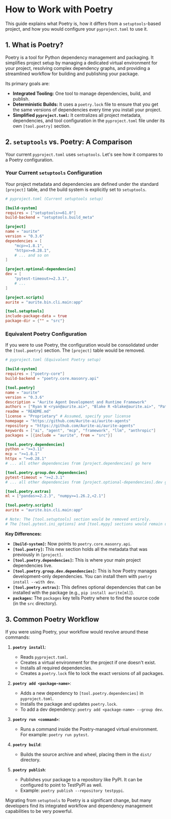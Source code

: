 # How to Work with Poetry

This guide explains what Poetry is, how it differs from a `setuptools`-based project, and how you would configure your `pyproject.toml` to use it.

## 1. What is Poetry?

Poetry is a tool for Python dependency management and packaging. It simplifies project setup by managing a dedicated virtual environment for your project, resolving complex dependency graphs, and providing a streamlined workflow for building and publishing your package.

Its primary goals are:
*   **Integrated Tooling:** One tool to manage dependencies, build, and publish.
*   **Deterministic Builds:** It uses a `poetry.lock` file to ensure that you get the same versions of dependencies every time you install your project.
*   **Simplified `pyproject.toml`:** It centralizes all project metadata, dependencies, and tool configuration in the `pyproject.toml` file under its own `[tool.poetry]` section.

## 2. `setuptools` vs. Poetry: A Comparison

Your current `pyproject.toml` uses `setuptools`. Let's see how it compares to a Poetry configuration.

### Your Current `setuptools` Configuration

Your project metadata and dependencies are defined under the standard `[project]` table, and the build system is explicitly set to `setuptools`.

```toml
# pyproject.toml (Current setuptools setup)

[build-system]
requires = ["setuptools>=61.0"]
build-backend = "setuptools.build_meta"

[project]
name = "aurite"
version = "0.3.6"
dependencies = [
    "mcp>=1.8.1",
    "httpx>=0.28.1",
    # ... and so on
]

[project.optional-dependencies]
dev = [
    "pytest-timeout>=2.3.1",
    # ...
]

[project.scripts]
aurite = "aurite.bin.cli.main:app"

[tool.setuptools]
include-package-data = true
package-dir = {"" = "src"}
```

### Equivalent Poetry Configuration

If you were to use Poetry, the configuration would be consolidated under the `[tool.poetry]` section. The `[project]` table would be removed.

```toml
# pyproject.toml (Equivalent Poetry setup)

[build-system]
requires = ["poetry-core"]
build-backend = "poetry.core.masonry.api"

[tool.poetry]
name = "aurite"
version = "0.3.6"
description = "Aurite Agent Development and Runtime Framework"
authors = ["Ryan W <ryan@aurite.ai>", "Blake R <blake@aurite.ai>", "Patrick W <patrick@aurite.ai>"]
readme = "README.md"
license = "Proprietary" # Assumed, specify your license
homepage = "https://github.com/Aurite-ai/aurite-agents"
repository = "https://github.com/Aurite-ai/aurite-agents"
keywords = ["ai", "agent", "mcp", "framework", "llm", "anthropic"]
packages = [{include = "aurite", from = "src"}]

[tool.poetry.dependencies]
python = ">=3.11"
mcp = ">=1.8.1"
httpx = ">=0.28.1"
# ... all other dependencies from [project.dependencies] go here

[tool.poetry.group.dev.dependencies]
pytest-timeout = ">=2.3.1"
# ... all other dependencies from [project.optional-dependencies].dev go here

[tool.poetry.extras]
ml = ["pandas>=2.2.3", "numpy>=1.26.2,<2.1"]

[tool.poetry.scripts]
aurite = "aurite.bin.cli.main:app"

# Note: The [tool.setuptools] section would be removed entirely.
# The [tool.pytest.ini_options] and [tool.mypy] sections would remain unchanged.
```

**Key Differences:**
*   **`[build-system]`:** Now points to `poetry.core.masonry.api`.
*   **`[tool.poetry]`:** This new section holds all the metadata that was previously in `[project]`.
*   **`[tool.poetry.dependencies]`:** This is where your main project dependencies live.
*   **`[tool.poetry.group.dev.dependencies]`:** This is how Poetry manages development-only dependencies. You can install them with `poetry install --with dev`.
*   **`[tool.poetry.extras]`:** This defines optional dependencies that can be installed with the package (e.g., `pip install aurite[ml]`).
*   **`packages`:** The `packages` key tells Poetry where to find the source code (in the `src` directory).

## 3. Common Poetry Workflow

If you were using Poetry, your workflow would revolve around these commands:

1.  **`poetry install`**:
    *   Reads `pyproject.toml`.
    *   Creates a virtual environment for the project if one doesn't exist.
    *   Installs all required dependencies.
    *   Creates a `poetry.lock` file to lock the exact versions of all packages.

2.  **`poetry add <package-name>`**:
    *   Adds a new dependency to `[tool.poetry.dependencies]` in `pyproject.toml`.
    *   Installs the package and updates `poetry.lock`.
    *   To add a dev dependency: `poetry add <package-name> --group dev`.

3.  **`poetry run <command>`**:
    *   Runs a command inside the Poetry-managed virtual environment. For example: `poetry run pytest`.

4.  **`poetry build`**:
    *   Builds the source archive and wheel, placing them in the `dist/` directory.

5.  **`poetry publish`**:
    *   Publishes your package to a repository like PyPI. It can be configured to point to TestPyPI as well.
    *   Example: `poetry publish --repository testpypi`.

Migrating from `setuptools` to Poetry is a significant change, but many developers find its integrated workflow and dependency management capabilities to be very powerful.
